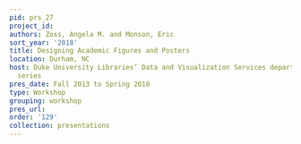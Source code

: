 ```yaml
---
pid: prs_27
project_id: 
authors: Zoss, Angela M. and Monson, Eric
sort_year: '2018'
title: Designing Academic Figures and Posters
location: Durham, NC
host: Duke University Libraries’ Data and Visualization Services department workshop
  series
pres_date: Fall 2013 to Spring 2018
type: Workshop
grouping: workshop
pres_url: 
order: '129'
collection: presentations
---
```

